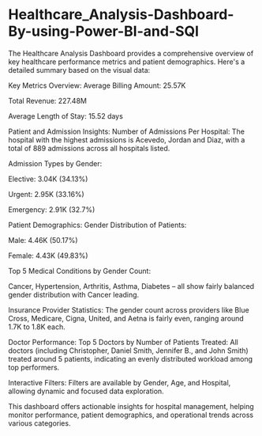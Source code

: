 # Healthcare_Analysis-Dashboard-By-using-Power-BI-and-SQl

The Healthcare Analysis Dashboard provides a comprehensive overview of key healthcare performance metrics and patient demographics. Here's a detailed summary based on the visual data:

Key Metrics Overview:
Average Billing Amount: 25.57K

Total Revenue: 227.48M

Average Length of Stay: 15.52 days

Patient and Admission Insights:
Number of Admissions Per Hospital: The hospital with the highest admissions is Acevedo, Jordan and Diaz, with a total of 889 admissions across all hospitals listed.

Admission Types by Gender:

Elective: 3.04K (34.13%)

Urgent: 2.95K (33.16%)

Emergency: 2.91K (32.7%)

Patient Demographics:
Gender Distribution of Patients:

Male: 4.46K (50.17%)

Female: 4.43K (49.83%)

Top 5 Medical Conditions by Gender Count:

Cancer, Hypertension, Arthritis, Asthma, Diabetes – all show fairly balanced gender distribution with Cancer leading.

Insurance Provider Statistics:
The gender count across providers like Blue Cross, Medicare, Cigna, United, and Aetna is fairly even, ranging around 1.7K to 1.8K each.

Doctor Performance:
Top 5 Doctors by Number of Patients Treated: All doctors (including Christopher, Daniel Smith, Jennifer B., and John Smith) treated around 5 patients, indicating an evenly distributed workload among top performers.

Interactive Filters:
Filters are available by Gender, Age, and Hospital, allowing dynamic and focused data exploration.

This dashboard offers actionable insights for hospital management, helping monitor performance, patient demographics, and operational trends across various categories.
